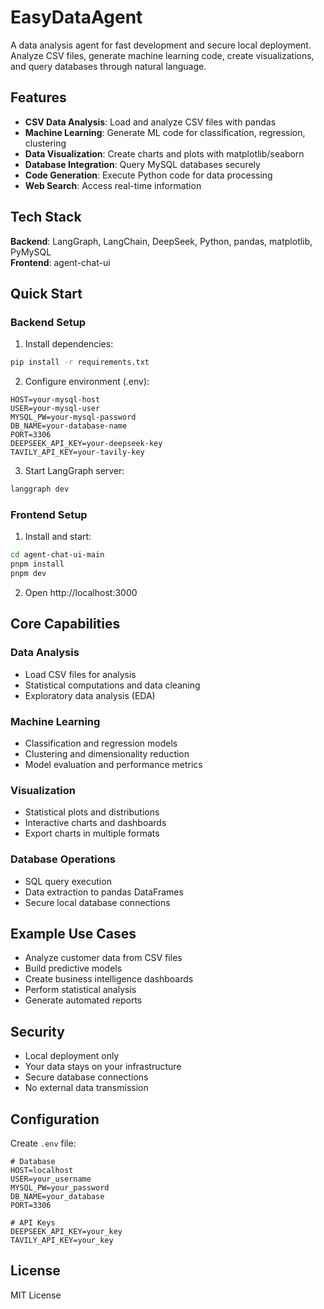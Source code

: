 # EasyDataAgent

A data analysis agent for fast development and secure local deployment. Analyze CSV files, generate machine learning code, create visualizations, and query databases through natural language.

## Features

- **CSV Data Analysis**: Load and analyze CSV files with pandas
- **Machine Learning**: Generate ML code for classification, regression, clustering
- **Data Visualization**: Create charts and plots with matplotlib/seaborn
- **Database Integration**: Query MySQL databases securely
- **Code Generation**: Execute Python code for data processing
- **Web Search**: Access real-time information

## Tech Stack

**Backend**: LangGraph, LangChain, DeepSeek, Python, pandas, matplotlib, PyMySQL  
**Frontend**: agent-chat-ui

## Quick Start

### Backend Setup

1. Install dependencies:
```bash
pip install -r requirements.txt
```

2. Configure environment (.env):
```env
HOST=your-mysql-host
USER=your-mysql-user  
MYSQL_PW=your-mysql-password
DB_NAME=your-database-name
PORT=3306
DEEPSEEK_API_KEY=your-deepseek-key
TAVILY_API_KEY=your-tavily-key
```

3. Start LangGraph server:
```bash
langgraph dev
```

### Frontend Setup

1. Install and start:
```bash
cd agent-chat-ui-main
pnpm install
pnpm dev
```

2. Open http://localhost:3000

## Core Capabilities

### Data Analysis
- Load CSV files for analysis
- Statistical computations and data cleaning
- Exploratory data analysis (EDA)

### Machine Learning
- Classification and regression models
- Clustering and dimensionality reduction
- Model evaluation and performance metrics

### Visualization
- Statistical plots and distributions
- Interactive charts and dashboards
- Export charts in multiple formats

### Database Operations
- SQL query execution
- Data extraction to pandas DataFrames
- Secure local database connections

## Example Use Cases

- Analyze customer data from CSV files
- Build predictive models
- Create business intelligence dashboards
- Perform statistical analysis
- Generate automated reports

## Security

- Local deployment only
- Your data stays on your infrastructure
- Secure database connections
- No external data transmission

## Configuration

Create `.env` file:
```env
# Database
HOST=localhost
USER=your_username
MYSQL_PW=your_password
DB_NAME=your_database
PORT=3306

# API Keys
DEEPSEEK_API_KEY=your_key
TAVILY_API_KEY=your_key
```

## License

MIT License
